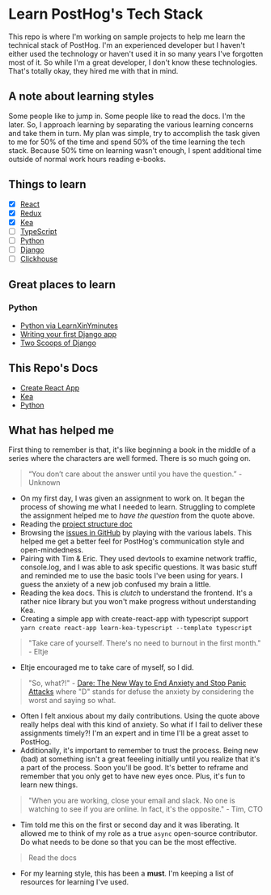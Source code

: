 # Learn PostHog's Tech Stack

This repo is where I'm working on sample projects to help me learn the technical stack of PostHog. I'm an experienced developer but I haven't either used the technology or haven't used it in so many years I've forgotten most of it. So while I'm a great developer, I don't know these technologies. That's totally okay, they hired me with that in mind.

## A note about learning styles

Some people like to jump in. Some people like to read the docs. I'm the later. So, I approach learning by separating the various learning concerns and take them in turn. My plan was simple, try to accomplish the task given to me for 50% of the time and spend 50% of the time learning the tech stack. Because 50% time on learning wasn't enough, I spent additional time outside of normal work hours reading e-books.

## Things to learn

- [x] [React](https://reactjs.org/docs/hello-world.html)
- [x] [Redux](https://redux.js.org/introduction/core-concepts)
- [x] [Kea](https://kea.js.org/docs/introduction/what-is-kea)
- [ ] [TypeScript](https://www.typescriptlang.org/)
- [ ] [Python](https://www.python.org/)
- [ ] [Django](https://www.djangoproject.com/)
- [ ] [Clickhouse](https://clickhouse.tech/)

## Great places to learn

### Python

- [Python via LearnXinYminutes](https://learnxinyminutes.com/docs/python/)
- [Writing your first Django app](https://docs.djangoproject.com/en/3.1/intro/tutorial01/)
- [Two Scoops of Django](https://www.feldroy.com/products/two-scoops-of-django-3-x)

## This Repo's Docs

- [Create React App](docs/create_react_app.md)
- [Kea](docs/kea.md)
- [Python](docs/python.md)

## What has helped me

First thing to remember is that, it's like beginning a book in the middle of a series where the 
characters are well formed. There is so much going on.

> “You don’t care about the answer until you have the question.” - Unknown

- On my first day, I was given an assignment to work on. It began the process of showing me what I needed to learn. Struggling to complete the assignment helped me to *have the question* from the quote above.
- Reading the [project structure doc](https://posthog.com/docs/project-structure)
- Browsing the [issues in GitHub](https://github.com/PostHog/posthog/issues) by playing with the various labels. This helped me get a better feel for PostHog's communication style and open-mindedness.
- Pairing with Tim & Eric. They used devtools to examine network traffic, console.log, and I was able to ask specific questions. It was basic stuff and reminded me to use the basic tools I've been using for years. I guess the anxiety of a new job confused my brain a little.
- Reading the kea docs. This is *clutch* to understand the frontend. It's a rather nice library but you won't make progress without understanding Kea.
- Creating a simple app with create-react-app with typescript support `yarn create react-app learn-kea-typescript --template typescript`

> "Take care of yourself. There's no need to burnout in the first month." - Eltje

- Eltje encouraged me to take care of myself, so I did.

> "So, what?!" - [Dare: The New Way to End Anxiety and Stop Panic Attacks](https://www.amazon.com/Dare-Anxiety-Stop-Panic-Attacks/dp/0956596258/) where "D" stands for defuse the anxiety by considering the worst and saying so what.

- Often I felt anxious about my daily contributions. Using the quote above really helps deal with this kind of anxiety. So what if I fail to deliver these assignments timely?! I'm an expert and in time I'll be a great asset to PostHog.
- Additionally, it's important to remember to trust the process. Being new (bad) at something isn't a great feeeling initially until you realize that it's a part of the process. Soon you'll be good. It's better to reframe and remember that you only get to have new eyes once. Plus, it's fun to learn new things.

> "When you are working, close your email and slack. No one is watching to see if you are online. In fact, it's the opposite." - Tim, CTO

- Tim told me this on the first or second day and it was liberating. It allowed me to think of my role as a true `async` open-source contributor. Do what needs to be done so that you can be the most effective.

> Read the docs

- For my learning style, this has been a **must**. I'm keeping a list of resources for learning I've used.